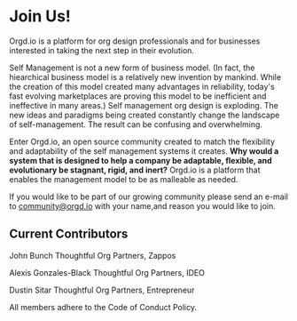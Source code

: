 <!-- TITLE: Community Member Page -->


# Join Us!

Orgd<i></i>.io is a platform for org design professionals and for businesses interested in taking the next step in their evolution. 

Self Management is not a new form of business model. (In fact, the hiearchical business model is a relatively new invention by mankind. While the creation of this model created many advantages in reliability, today's fast evolving marketplaces are proving this model to be inefficient and ineffective in many areas.)  Self management org design is exploding. The new ideas and paradigms being created constantly change the landscape of self-management. The result can be confusing and overwhelming.

Enter Orgd<i></i>.io, an open source community created to match the flexibility and adaptability of the self management systems it creates. **Why would a system that is designed to help a company be adaptable, flexible, and evolutionary be stagnant, rigid, and inert?** Orgd<i></i>.io is a platform that enables the management model to be as malleable as needed.

If you would like to be part of our growing community please send an e-mail to community@orgd.io with your name,and reason you would like to join.

## Current Contributors

John Bunch 
Thoughtful Org Partners, Zappos

Alexis Gonzales-Black 
Thoughtful Org Partners, IDEO

Dustin Sitar 
Thoughtful Org Partners, Entrepreneur


All members adhere to the Code of Conduct Policy.